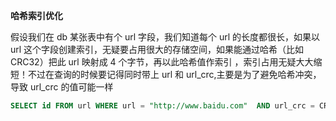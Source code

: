 **哈希索引优化**

假设我们在 db 某张表中有个 url 字段，我们知道每个 url 的长度都很长，如果以 url 这个字段创建索引，无疑要占用很大的存储空间，如果能通过哈希（比如CRC32）把此 url 映射成 4 个字节，再以此哈希值作索引 ，索引占用无疑大大缩短！不过在查询的时候要记得同时带上 url 和 url_crc,主要是为了避免哈希冲突，导致 url_crc 的值可能一样

```sql
SELECT id FROM url WHERE url = "http://www.baidu.com"  AND url_crc = CRC32("http://www.baidu.com")
```

